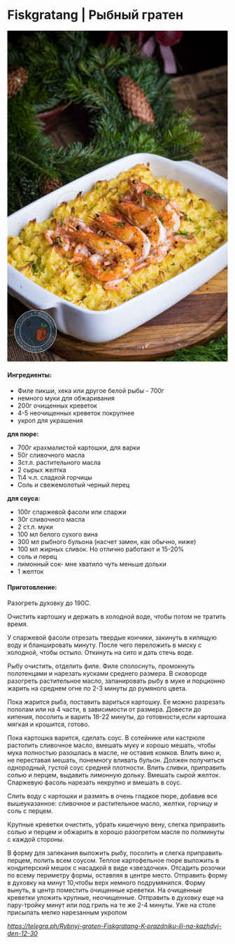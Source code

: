 # Fiskgratang  \| Рыбный гратен

![Fiskgratang](../pics/c86b0bb33e63fe4740f87.jpg)

#### Ингредиенты:

* Филе пикши, хека или другое белой рыбы - 700г
* немного муки для обжаривания
* 200г очищенных креветок
* 4-5 неочищенных креветок покрупнее
* укроп для украшения

**для пюре:**
* 700г крахмалистой картошки, для варки
* 50г сливочного масла
* 3ст.л. растительного масла
* 2 сырых желтка
* 1\4 ч.л. сладкой горчицы
* Соль и свежемолотый черный перец
  
**для соуса:**
* 100г спаржевой фасоли или спаржи
* 30г сливочного масла
* 2 ст.л. муки
* 100 мл белого сухого вина
* 300 мл рыбного бульона (насчет замен, как обычно, ниже)
* 100 мл жирных сливок. Но отлично работают и 15-20%
* соль и перец
* лимонный сок- мне хватило чуть меньше дольки
* 1 желток

#### Приготовление:

Разогреть духовку до 190С.

Очистить картошку и держать в холодной воде, чтобы потом не тратить время.

У спаржевой фасоли отрезать твердые кончики, закинуть в кипящую воду и бланшировать минуту. После чего переложить в миску с холодной, чтобы остыло. Откинуть на сито и дать стечь воде.

Рыбу очистить, отделить филе. Филе сполоснуть, промокнуть полотенцами и нарезать кусками среднего размера. В сковороде разогреть растительное масло, запанировать рыбу в муке и порционно жарить на среднем огне по 2-3 минуты до румяного цвета.

Пока жарится рыба, поставить вариться картошку. Ее можно разрезать пополам или на 4 части, в зависимости от размера. Довести до кипения, посолить и варить 18-22 минуты, до готовности,если картошка мягкая и крошится, готово.

Пока картошка варится, сделать соус. В сотейнике или кастрюле растопить сливочное масло, вмешать муку и хорошо мешать, чтобы мука полностью разошлась в масле, не оставив комков. Влить вино и, не переставая мешать, понемногу вливать бульон. Должен получиться однородный, густой соус средней плотности. Влить сливки, приправить солью и перцем, выдавить лимонную дольку. Вмешать сырой желток. Спаржевую фасоль нарезать некрупно и вмешать в соус.

Слить воду с картошки и размять в очень гладкое пюре, добавив все вышеуказанное: сливочное и растительное масло, желтки, горчицу и соль с перцем.

Крупные креветки очистить, убрать кишечную вену, слегка приправить солью и перцем и обжарить в хорошо разогретом масле по полминуты с каждой стороны.

В форму для запекания выложить рыбу, посолить и слегка приправить перцем, полить всем соусом. Теплое картофельное пюре выложить в кондитерский мешок с насадкой в виде «звездочки». Отсадить розочки по всему периметру формы, оставляя в центре место. Отправить форму в духовку на минут 10,чтобы верх немного подрумянился. Форму вынуть, в центр поместить очищенные креветки. На очищенные креветки уложить крупные, неочищенные. Отправить в духовку еще на пару-тройку минут или под гриль на те же 2-4 минуты. Уже на столе присыпать мелко нарезанным укропом

*https://telegra.ph/Rybnyj-graten-Fiskgratang-K-prazdniku-ili-na-kazhdyj-den-12-30*
